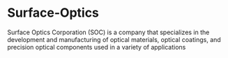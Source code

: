 # Surface-Optics
Surface Optics Corporation (SOC) is a company that specializes in the development and manufacturing of optical materials, optical coatings, and precision optical components used in a variety of applications
